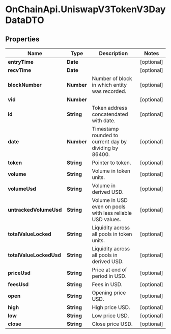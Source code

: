# OnChainApi.UniswapV3TokenV3DayDataDTO

## Properties

Name | Type | Description | Notes
------------ | ------------- | ------------- | -------------
**entryTime** | **Date** |  | [optional] 
**recvTime** | **Date** |  | [optional] 
**blockNumber** | **Number** | Number of block in which entity was recorded. | [optional] 
**vid** | **Number** |  | [optional] 
**id** | **String** | Token address concatendated with date. | [optional] 
**date** | **Number** | Timestamp rounded to current day by dividing by 86400. | [optional] 
**token** | **String** | Pointer to token. | [optional] 
**volume** | **String** | Volume in token units. | [optional] 
**volumeUsd** | **String** | Volume in derived USD. | [optional] 
**untrackedVolumeUsd** | **String** | Volume in USD even on pools with less reliable USD values. | [optional] 
**totalValueLocked** | **String** | Liquidity across all pools in token units. | [optional] 
**totalValueLockedUsd** | **String** | Liquidity across all pools in derived USD. | [optional] 
**priceUsd** | **String** | Price at end of period in USD. | [optional] 
**feesUsd** | **String** | Fees in USD. | [optional] 
**open** | **String** | Opening price USD. | [optional] 
**high** | **String** | High price USD. | [optional] 
**low** | **String** | Low price USD. | [optional] 
**close** | **String** | Close price USD. | [optional] 


